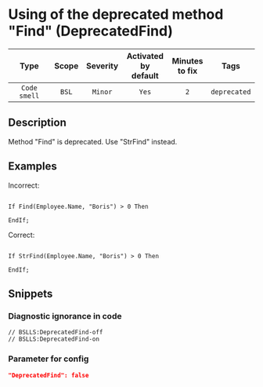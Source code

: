 # Using of the deprecated method "Find" (DeprecatedFind)

 |     Type     | Scope | Severity | Activated<br>by default | Minutes<br>to fix |     Tags     |
 |:------------:|:-----:|:--------:|:-----------------------------:|:-----------------------:|:------------:|
 | `Code smell` | `BSL` | `Minor`  |             `Yes`             |           `2`           | `deprecated` | 

<!-- Блоки выше заполняются автоматически, не трогать -->
## Description

Method "Find" is deprecated. Use "StrFind" instead.

## Examples

Incorrect:

```bsl

If Find(Employee.Name, "Boris") > 0 Then

EndIf; 

```


Correct:

```bsl

If StrFind(Employee.Name, "Boris") > 0 Then

EndIf; 

```

## Snippets

<!-- Блоки ниже заполняются автоматически, не трогать -->
### Diagnostic ignorance in code

```bsl
// BSLLS:DeprecatedFind-off
// BSLLS:DeprecatedFind-on
```

### Parameter for config

```json
"DeprecatedFind": false
```
